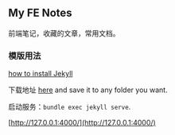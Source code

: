 ## My FE Notes

前端笔记，收藏的文章，常用文档。

### 模版用法

[how to install Jekyll](https://jekyllrb.com/)

下载地址 [here](https://github.com/iwiedenm/jekyll-theme-massively-src/archive/master.zip) and save it to any folder you want.

启动服务：```bundle exec jekyll serve```.

 [http://127.0.0.1:4000/](http://127.0.0.1:4000/)


